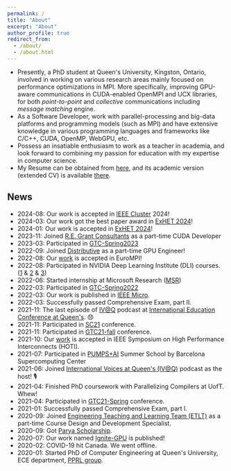 ```yaml
---
permalink: /
title: "About"
excerpt: "About"
author_profile: true
redirect_from: 
  - /about/
  - /about.html
---
```


- Presently, a PhD student at Queen's University, Kingston, Ontario, involved in working on various research areas mainly focused on performance optimizations in MPI. More specifically, improving GPU-aware communications in CUDA-enabled OpenMPI and UCX libraries, for both _point-to-point_ and _collective_ communications including _message matching_ engine.  
- As a Software Developer, work with parallel-processing and big-data platforms and programming models (such as MPI) and have extensive knowledge in various programming languages and frameworks like  C/C++, CUDA, OpenMP, WebGPU, etc.
- Possess an insatiable enthusiasm to work as a teacher in academia, and look forward to combining my passion for education with my expertise in computer science.
- My Resume can be obtained from [here](https://amirsojoodi.github.io/files/AmirHosseinSojoodi-Resume.pdf), and its academic version (extended CV) is available [there](https://amirsojoodi.github.io/files/AmirHosseinSojoodi-CV.pdf).

## News

- 2024-08: Our work is accepted in [IEEE Cluster](https://clustercomp.org/2024/program/) 2024!
- 2024-03: Our work got the best paper award in [ExHET 2024](https://ornl.github.io/events/exhet2024/)!
- 2024-01: Our work is accepted in [ExHET 2024](https://ornl.github.io/events/exhet2024/)!
- 2023-11: Joined [R.E. Grant Consultants](https://www.linkedin.com/company/regrantconsultants/) as a part-time CUDA Developer
- 2023-03: Participated in [GTC-Spring2023](https://www.nvidia.com/gtc/)
- 2022-09: Joined [Distributive](https://kingsds.network/) as a part-time GPU Engineer!
- 2022-08: Our [work](https://dl.acm.org/doi/10.1145/3555819.3555857) is accepted in EuroMPI!
- 2022-08: Participated in NVIDIA Deep Learning Institute (DLI) courses. ([1](https://courses.nvidia.com/certificates/f671de8f7a6f455f94401c8795ab03de/) & [2](https://courses.nvidia.com/certificates/6c8d2bfea2dc4d939252b942945730ad/) & [3](https://courses.nvidia.com/certificates/fbfd1ecdac1e4a6ca8284fced2d43af6/))
- 2022-06: Started internship at Microsoft Research ([MSR](https://www.microsoft.com/en-us/research/))
- 2022-03: Participated in [GTC-Spring2022](https://www.nvidia.com/gtc/)
- 2022-03: Our work is published in [IEEE Micro](https://ieeexplore.ieee.org/abstract/document/9705571).
- 2022-03: Successfully passed Comprehensive Exam, part II.
- 2021-11: The last episode of [IV@Q](https://podcast.cfrc.ca/international-voices-at-queens/) podcast at [International Education Conference at Queen's](https://www.queensu.ca/conferences/internationaleducation/conference-schedule). 😞
- 2021-11: Participated in [SC21](https://sc21.supercomputing.org/) conference.
- 2021-11: Participated in [GTC21-fall](https://www.nvidia.com/en-us/gtc/) conference.
- 2021-10: Our [work](https://ieeexplore.ieee.org/abstract/document/9547041) is accepted in IEEE Symposium on High Performance Interconnects (HOTI).
- 2021-07: Participated in [PUMPS+AI](https://pumps.bsc.es/2021/) Summer School by Barcelona Supercomputing Center
- 2021-06: Joined [International Voices at Queen's (IV@Q)](https://podcast.cfrc.ca/international-voices-at-queens/) podcast as the host! 🎙️
- 2021-04: Finished PhD coursework with Parallelizing Compilers at UofT. Whew!
- 2021-04: Participated in [GTC21-Spring](https://www.nvidia.com/en-us/gtc/) conference.
- 2021-01: Successfully passed Comprehensive Exam, part I.
- 2020-09: Joined [Engineering Teaching and Learning Team (ETLT)](https://engineering.queensu.ca/About/teaching-and-learning/team.html) as a part-time Course Design and Development Specialist.
- 2020-09: Got [Parya Scholarship](http://paryascholarship.com/).
- 2020-07: Our work named [Ignite-GPU](https://link.springer.com/article/10.1007%2Fs11227-020-03390-z) is published!
- 2020-02: COVID-19 hit Canada. We went offline.
- 2020-01: Started PhD of Computer Engineering at Queen's University, ECE department, [PPRL group](https://www.queensu.ca/academia/afsahi/pprl/).
